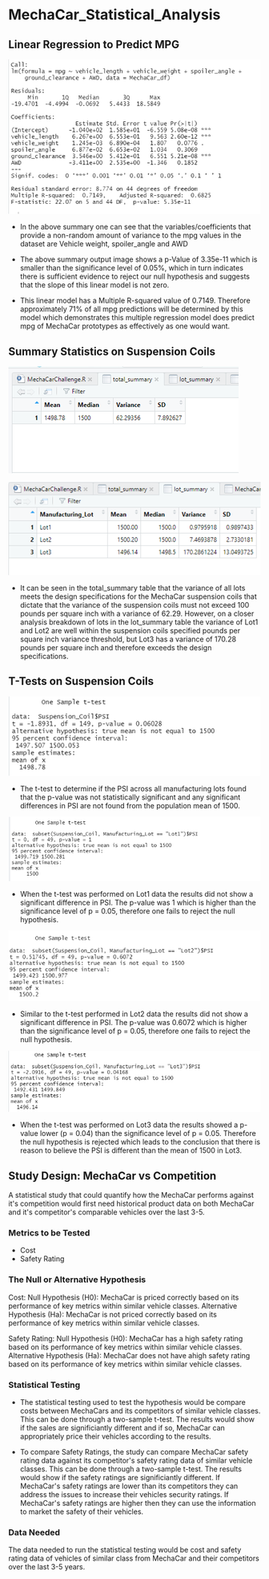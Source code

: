 # MechaCar_Statistical_Analysis

## Linear Regression to Predict MPG

![MechaCar%20Linear%20Regression%20Console](https://github.com/adecoste2/MechaCar_Statistical_Analysis/blob/main/Images/MechaCar%20Linear%20Regression%20Console.png?raw=true)

* In the above summary one can see that the variables/coefficients that provide a non-random amount of variance to the mpg values in the dataset are Vehicle weight,      spoiler_angle and AWD 

* The above summary output image shows a p-Value of 3.35e-11 which is smaller than the significance level of 0.05%, which in turn indicates there is sufficient evidence to reject our null hypothesis and suggests that the slope of this linear model is not zero.

* This linear model has a Multiple R-squared value of 0.7149. Therefore approximately 71% of all mpg predictions will be determined by this model which demonstrates this multiple regression model does predict mpg of MechaCar prototypes as effectively as one would want.


## Summary Statistics on Suspension Coils

![total_summary_df](https://github.com/adecoste2/MechaCar_Statistical_Analysis/blob/main/Images/total_summary_df.png?raw=true)

![lot_summary_df](https://github.com/adecoste2/MechaCar_Statistical_Analysis/blob/main/Images/lot_summary_df.png?raw=true)

* It can be seen in the total_summary table that the variance of all lots meets the design specifications for the MechaCar suspension coils that dictate that the variance of the suspension coils must not exceed 100 pounds per square inch with a variance of 62.29. However, on a closer analysis breakdown of lots in the lot_summary table the variance of Lot1 and Lot2 are well within the suspension coils specified pounds per square inch variance threshold, but Lot3 has a variance of 170.28 pounds per square inch and therefore exceeds the design specifications. 

## T-Tests on Suspension Coils
![t_test1](https://github.com/adecoste2/MechaCar_Statistical_Analysis/blob/main/Images/t_test1.png?raw=true)
* The t-test to determine if the PSI across all manufacturing lots found that the p-value was not statistically significant and any significant differences in PSI are not found from the population mean of 1500.

![t_test2](https://github.com/adecoste2/MechaCar_Statistical_Analysis/blob/main/Images/t_test2.png?raw=true)
* When the t-test was performed on Lot1 data the results did not show a significant difference in PSI. The p-value was 1 which is higher than the significance level of p = 0.05, therefore one fails to reject the null hypothesis.

![t_test3](https://github.com/adecoste2/MechaCar_Statistical_Analysis/blob/main/Images/t_test3.png?raw=true)
* Similar to the t-test performed in Lot2 data the results did not show a significant difference in PSI. The p-value was 0.6072 which is higher than the significance level of p = 0.05, therefore one fails to reject the null hypothesis.  

![t_test4](https://github.com/adecoste2/MechaCar_Statistical_Analysis/blob/main/Images/t_test4.png?raw=true)
* When the t-test was performed on Lot3 data the results showed a p-value lower (p = 0.04) than the significance level of p = 0.05. Therefore the null hypothesis is rejected which leads to the conclusion that there is reason to believe the PSI is different than the mean of 1500 in Lot3.

## Study Design: MechaCar vs Competition
A statistical study that could quantify how the MechaCar performs against it's competition would first need historical product data on both MechaCar and it's competitor's comparable vehicles over the last 3-5. 

### Metrics to be Tested
* Cost  
* Safety Rating


### The Null or Alternative Hypothesis
Cost:
Null Hypothesis (H0): MechaCar is priced correctly based on its performance of key metrics within similar vehicle classes.
Alternative Hypothesis (Ha): MechaCar is not priced correctly based on its performance of key metrics within similar vehicle classes.

Safety Rating: 
Null Hypothesis (H0): MechaCar has a high safety rating based on its performance of key metrics within similar vehicle classes.
Alternative Hypothesis (Ha): MechaCar does not have ahigh safety rating based on its performance of key metrics within similar vehicle classes.

### Statistical Testing
* The statistical testing used to test the hypothesis would be compare costs between MechaCars and its competitors of similar vehicle classes. This can be done through a two-sample t-test. The results would show if the sales are significiantly different and if so, MechaCar can appropriately price their vehicles according to the results.

* To compare Safety Ratings, the study can compare MechaCar safety rating data against its competitor's safety rating data of similar vehicle classes. This can be done through a two-sample t-test. The results would show if the safety ratings are significiantly different. If MechaCar's safety ratings are lower than its competitors they can address the issues to increase their vehicles security ratings. If MechaCar's safety ratings are higher then they can use the information to market the safety of their vehicles. 

### Data Needed
The data needed to run the statistical testing would be cost and safety rating data of vehicles of similar class from MechaCar and their competitors over the last 3-5 years. 




